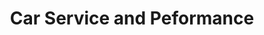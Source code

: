 ---
title: "Car Service and Peformance"
url: /quilpue/car-service-and-peformance/
shop: reparación de automóviles
---